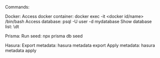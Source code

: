 Commands:

Docker:
Access docker container: docker exec -it <docker id/name> /bin/bash
Access database: psql -U user -d mydatabase
Show database list: \dt

Prisma:
Run seed: npx prisma db seed

Hasura:
Export metadata: hasura metadata export
Apply metadata: hasura metadata apply
